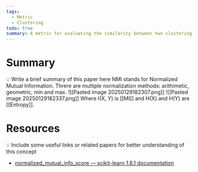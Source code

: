 ```yaml
---
tags:
  - Metric
  - Clustering
todo: true
summary: A metric for evaluating the similarity between two clustering results.
---
```

# Summary
💡 Write a brief summary of this paper here
NMI stands for Normalized Mutual Information.
Threre are multiple normalization methods: arithimetic, geometric, min and max.
![[Pasted image 20250129182307.png]]
![[Pasted image 20250129182337.png]]
Where I(X, Y) is [[MI]] and H(X) and H(Y) are [[Entropy]].
# Resources
💡 Include some useful links or related papers for better understanding of this concept
- [normalized_mutual_info_score — scikit-learn 1.6.1 documentation](https://scikit-learn.org/1.6/modules/generated/sklearn.metrics.normalized_mutual_info_score.html)